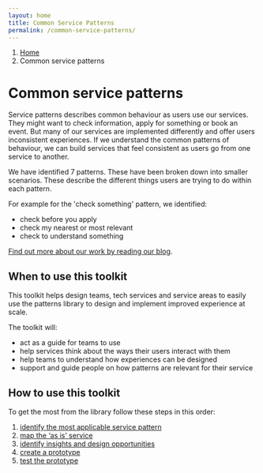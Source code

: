 ```yaml
---
layout: home
title: Common Service Patterns
permalink: /common-service-patterns/
---
```


1. [Home](/)
2. Common service patterns

# Common service patterns

Service patterns describes common behaviour as users use our services. They might want to check information, apply for something or book an event. But many of our services are implemented differently and offer users inconsistent experiences. If we understand the common patterns of behaviour, we can build services that feel consistent as users go from one service to another.

We have identified 7 patterns. These have been broken down into smaller scenarios. These describe the different things users are trying to do within each pattern.

For example for the 'check something' pattern, we identified:

* check before you apply
* check my nearest or most relevant
* check to understand something

[Find out more about our work by reading our blog](https://servicedesign.blog.essex.gov.uk/tag/service-patterns/).

## When to use this toolkit

This toolkit helps design teams, tech services and service areas to easily use the patterns library to design and implement improved experience at scale.

The toolkit will:

* act as a guide for teams to use 
* help services think about the ways their users interact with them
* help teams to understand how experiences can be designed
* support and guide people on how patterns are relevant for their service

## How to use this toolkit

To get the most from the library follow these steps in this order:

1. [identify the most applicable service pattern](/docs/core/common-service-patterns/identify-patterns)
2. [map the ‘as is’ service](/docs/core/common-service-patterns/map-as-is)
3. [identify insights and design opportunities](/docs/core/common-service-patterns/identify-insights-and-design-opportunities)
4. [create a prototype](/docs/core/common-service-patterns/create-a-prototype)
5. [test the prototype](/docs/core/common-service-patterns/test-the-prototype)
